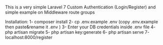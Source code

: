 This is a very simple Laravel 7 Custom Authentication (Login/Register) and simple example on Middleware route groups

Installation:
1- composer install
2- cp .env.example .env (copy .env.example then paste&rename it .env )
3- Enter your DB credentials inside .env file
4- php artisan migrate
5- php artisan key:generate
6- php artisan serve
7- localhost:8000/register
